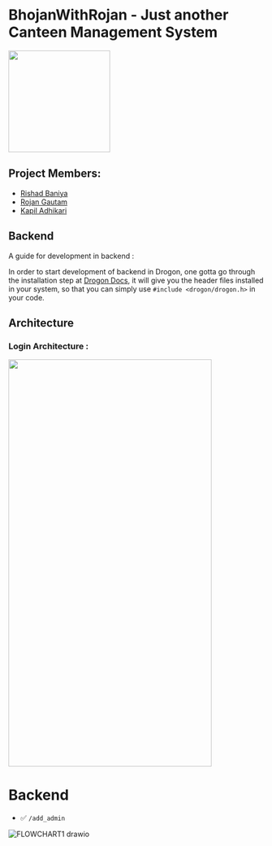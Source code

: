 # BhojanWithRojan - Just another Canteen Management System

<img src="https://user-images.githubusercontent.com/54678051/196235289-0b9ac354-d8bc-4f54-9101-2a789817359c.png" width="200" height="200">

## Project Members:
- [Rishad Baniya](https://github.com/rishadbaniya)
- [Rojan Gautam](https://github.com/this-iskamal)
- [Kapil Adhikari](https://github.com/adhikarikapil)


## Backend

A guide for development in backend :

In order to start development of backend in Drogon, one gotta go through the installation step at [Drogon Docs](https://drogon.docsforge.com/), it will give you the header files installed in your system, so that
you can simply use `#include <drogon/drogon.h>` in your code.


## Architecture 

### Login Architecture : 


<img src="https://user-images.githubusercontent.com/54678051/196230120-035385c2-dfc8-4394-ad1f-327df8639741.png" width="400" height="800">


# Backend

- ✅ `/add_admin`

![FLOWCHART1 drawio](https://user-images.githubusercontent.com/68816613/200307626-6ad28846-304f-433f-bed6-dd43f61c0fb7.png)


